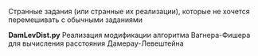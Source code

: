 Странные задания (или странные их реализации), которые не хочется перемешивать с обычными заданиями

**DamLevDist.py**
Реализация модификации алгоритма Вагнера-Фишера для вычисления расстояния Дамерау-Левештейна
